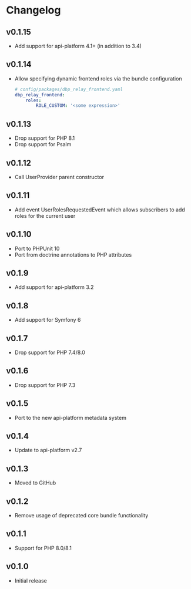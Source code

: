 # Changelog

## v0.1.15

* Add support for api-platform 4.1+ (in addition to 3.4)

## v0.1.14

* Allow specifying dynamic frontend roles via the bundle configuration

    ```yaml
    # config/packages/dbp_relay_frontend.yaml
    dbp_relay_frontend:
        roles:
            ROLE_CUSTOM: '<some expression>'
    ```


## v0.1.13

* Drop support for PHP 8.1
* Drop support for Psalm

## v0.1.12 

* Call UserProvider parent constructor

## v0.1.11

* Add event UserRolesRequestedEvent which allows subscribers to add roles for the current user

## v0.1.10

* Port to PHPUnit 10
* Port from doctrine annotations to PHP attributes

## v0.1.9

* Add support for api-platform 3.2

## v0.1.8

* Add support for Symfony 6

## v0.1.7

* Drop support for PHP 7.4/8.0

## v0.1.6

* Drop support for PHP 7.3

## v0.1.5

* Port to the new api-platform metadata system

## v0.1.4

* Update to api-platform v2.7

## v0.1.3

* Moved to GitHub

## v0.1.2

* Remove usage of deprecated core bundle functionality

## v0.1.1

* Support for PHP 8.0/8.1

## v0.1.0

* Initial release
